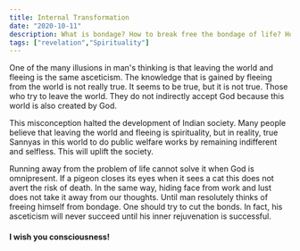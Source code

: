 ```yaml
---
title: Internal Transformation
date: "2020-10-11"
description: What is bondage? How to break free the bondage of life? How to deal with existential crisis? This article will briefly explore some aspects of spirituality. 
tags: ["revelation","Spirituality"]
---
```


One of the many illusions in man's thinking is that leaving the world and fleeing is the same asceticism. The knowledge that is gained by fleeing from the world is not really true. It seems to be true, but it is not true. Those who try to leave the world. They do not indirectly accept God because this world is also created by God.

This misconception halted the development of Indian society. Many people believe that leaving the world and fleeing is spirituality, but in reality, true Sannyas in this world to do public welfare works by remaining indifferent and selfless. This will uplift the society.

Running away from the problem of life cannot solve it when God is omnipresent. If a pigeon closes its eyes when it sees a cat this does not avert the risk of death. In the same way, hiding face from work and lust does not take it away from our thoughts. Until man resolutely thinks of freeing himself from bondage.  One should try to cut the bonds. In fact, his asceticism will never succeed until his inner rejuvenation is successful.

#### I wish you consciousness!
